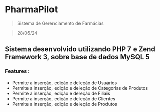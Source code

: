 # PharmaPilot

> Sistema de Gerenciamento de Farmácias

> 28/05/24

## Sistema desenvolvido utilizando PHP 7 e Zend Framework 3, sobre base de dados MySQL 5

### Features:

- Permite a inserção, edição e deleção de Usuários
- Permite a inserção, edição e deleção de Categorias de Produtos
- Permite a inserção, edição e deleção de Filiais
- Permite a inserção, edição e deleção de Clientes
- Permite a inserção, edição e deleção de Produtos
